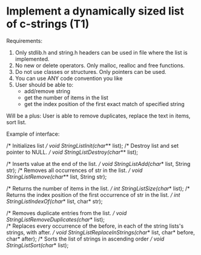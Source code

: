 # Implement a dynamically sized list of c-strings (T1)

Requirements:
1) Only stdlib.h and string.h headers can be used in file where the list is implemented.
2) No new or delete operators. Only malloc, realloc and free functions.
3) Do not use classes or structures. Only pointers can be used.
4) You can use ANY code convention you like
5) User should be able to:
    - add/remove string
    - get the number of items in the list
    - get the index position of the first exact match of specified string
 
Will be a plus:
User is able to remove duplicates, replace the text in items, sort list.

Example of interface:
 
/* Initializes list */
void StringListInit(char*** list);
/* Destroy list and set pointer to NULL. */
void StringListDestroy(char*** list);
 
/* Inserts value at the end of the list. */
void StringListAdd(char** list, String str);
/* Removes all occurrences of str in the list. */
void StringListRemove(char*** list, String str);
 
/* Returns the number of items in the list. */
int StringListSize(char** list);
/* Returns the index position of the first occurrence of str in the list. */
int StringListIndexOf(char** list, char* str);
 
/* Removes duplicate entries from the list. */
void StringListRemoveDuplicates(char** list);    
/* Replaces every occurrence of the before, in each of the string lists's strings, with after. */
void StringListReplaceInStrings(char** list, char* before, char* after);
/* Sorts the list of strings in ascending order */
void StringListSort(char** list);

